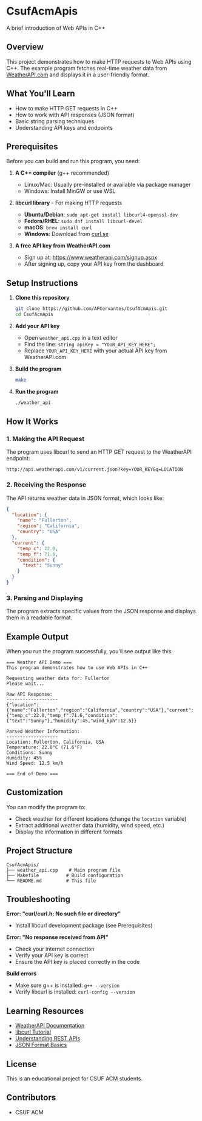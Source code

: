 # CsufAcmApis
A brief introduction of Web APIs in C++

## Overview
This project demonstrates how to make HTTP requests to Web APIs using C++. The example program fetches real-time weather data from [WeatherAPI.com](https://www.weatherapi.com/) and displays it in a user-friendly format.

## What You'll Learn
- How to make HTTP GET requests in C++
- How to work with API responses (JSON format)
- Basic string parsing techniques
- Understanding API keys and endpoints

## Prerequisites
Before you can build and run this program, you need:

1. **A C++ compiler** (g++ recommended)
   - Linux/Mac: Usually pre-installed or available via package manager
   - Windows: Install MinGW or use WSL

2. **libcurl library** - For making HTTP requests
   - **Ubuntu/Debian**: `sudo apt-get install libcurl4-openssl-dev`
   - **Fedora/RHEL**: `sudo dnf install libcurl-devel`
   - **macOS**: `brew install curl`
   - **Windows**: Download from [curl.se](https://curl.se/download.html)

3. **A free API key from WeatherAPI.com**
   - Sign up at: https://www.weatherapi.com/signup.aspx
   - After signing up, copy your API key from the dashboard

## Setup Instructions

1. **Clone this repository**
   ```bash
   git clone https://github.com/AFCervantes/CsufAcmApis.git
   cd CsufAcmApis
   ```

2. **Add your API key**
   - Open `weather_api.cpp` in a text editor
   - Find the line: `string apiKey = "YOUR_API_KEY_HERE";`
   - Replace `YOUR_API_KEY_HERE` with your actual API key from WeatherAPI.com

3. **Build the program**
   ```bash
   make
   ```

4. **Run the program**
   ```bash
   ./weather_api
   ```

## How It Works

### 1. Making the API Request
The program uses libcurl to send an HTTP GET request to the WeatherAPI endpoint:
```
http://api.weatherapi.com/v1/current.json?key=YOUR_KEY&q=LOCATION
```

### 2. Receiving the Response
The API returns weather data in JSON format, which looks like:
```json
{
  "location": {
    "name": "Fullerton",
    "region": "California",
    "country": "USA"
  },
  "current": {
    "temp_c": 22.0,
    "temp_f": 71.6,
    "condition": {
      "text": "Sunny"
    }
  }
}
```

### 3. Parsing and Displaying
The program extracts specific values from the JSON response and displays them in a readable format.

## Example Output

When you run the program successfully, you'll see output like this:
```
=== Weather API Demo ===
This program demonstrates how to use Web APIs in C++

Requesting weather data for: Fullerton
Please wait...

Raw API Response:
-------------------
{"location":{"name":"Fullerton","region":"California","country":"USA"},"current":{"temp_c":22.0,"temp_f":71.6,"condition":{"text":"Sunny"},"humidity":45,"wind_kph":12.5}}

Parsed Weather Information:
-------------------
Location: Fullerton, California, USA
Temperature: 22.0°C (71.6°F)
Conditions: Sunny
Humidity: 45%
Wind Speed: 12.5 km/h

=== End of Demo ===
```

## Customization

You can modify the program to:
- Check weather for different locations (change the `location` variable)
- Extract additional weather data (humidity, wind speed, etc.)
- Display the information in different formats

## Project Structure
```
CsufAcmApis/
├── weather_api.cpp    # Main program file
├── Makefile          # Build configuration
└── README.md         # This file
```

## Troubleshooting

**Error: "curl/curl.h: No such file or directory"**
- Install libcurl development package (see Prerequisites)

**Error: "No response received from API"**
- Check your internet connection
- Verify your API key is correct
- Ensure the API key is placed correctly in the code

**Build errors**
- Make sure g++ is installed: `g++ --version`
- Verify libcurl is installed: `curl-config --version`

## Learning Resources

- [WeatherAPI Documentation](https://www.weatherapi.com/docs/)
- [libcurl Tutorial](https://curl.se/libcurl/c/libcurl-tutorial.html)
- [Understanding REST APIs](https://restfulapi.net/)
- [JSON Format Basics](https://www.json.org/)

## License
This is an educational project for CSUF ACM students.

## Contributors
- CSUF ACM
